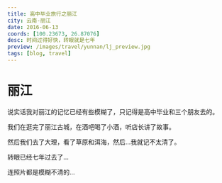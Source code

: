 ```yaml
---
title: 高中毕业旅行之丽江
city: 云南-丽江
date: 2016-06-13
coords: [100.23673, 26.87076]
desc: 时间过得好快，转眼就是七年
preview: /images/travel/yunnan/lj_preview.jpg
tags: [blog, travel]
---
```


# 丽江

说实话我对丽江的记忆已经有些模糊了，只记得是高中毕业和三个朋友去的。

我们在逛完了丽江古城，在酒吧喝了小酒，听店长讲了故事。

然后我们去了大理，看了草原和洱海，然后...我就记不太清了。

转眼已经七年过去了...

连照片都是模糊不清的...

